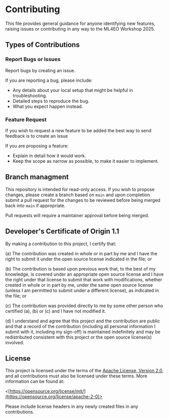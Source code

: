 <!--
Copyright 2025 International Business Machines

Licensed under the Apache License, Version 2.0 (the "License");
you may not use this file except in compliance with the License.
You may obtain a copy of the License at

 http://www.apache.org/licenses/LICENSE-2.0

Unless required by applicable law or agreed to in writing, software
distributed under the License is distributed on an "AS IS" BASIS,
WITHOUT WARRANTIES OR CONDITIONS OF ANY KIND, either express or implied.
See the License for the specific language governing permissions and
limitations under the License.
-->

# Contributing

This file provides general guidance for anyone identifying new features, raising issues or contributing in any way to the ML4EO Workshop 2025.

## Types of Contributions

### Report Bugs or Issues

Report bugs by creating an issue.

If you are reporting a bug, please include:

- Any details about your local setup that might be helpful in troubleshooting.
- Detailed steps to reproduce the bug.
- What you expect happen instead.

### Feature Request

If you wish to request a new feature to be added the best way to send feedback is to create an issue

If you are proposing a feature:

- Explain in detail how it would work.
- Keep the scope as narrow as possible, to make it easier to implement.

## Branch managment

This repository is intended for read-only access. If you wish to propose changes, please create a branch based on `main` and upon completion submit a pull request for the changes to be reviewed before being merged back into `main` if appropriate.

Pull requests will require a maintainer approval before being merged.

## Developer's Certificate of Origin 1.1

By making a contribution to this project, I certify that:

(a) The contribution was created in whole or in part by me and I
   have the right to submit it under the open source license
   indicated in the file; or

(b) The contribution is based upon previous work that, to the best
   of my knowledge, is covered under an appropriate open source
   license and I have the right under that license to submit that
   work with modifications, whether created in whole or in part
   by me, under the same open source license (unless I am
   permitted to submit under a different license), as indicated
   in the file; or

(c) The contribution was provided directly to me by some other
   person who certified (a), (b) or (c) and I have not modified
   it.

(d) I understand and agree that this project and the contribution
   are public and that a record of the contribution (including all
   personal information I submit with it, including my sign-off) is
   maintained indefinitely and may be redistributed consistent with
   this project or the open source license(s) involved.

## License

This project is licensed under the terms of the [Apache License, Version 2.0](LICENSE), and all contributions must also be licensed under these terms. More information can be found at:

<[https://opensource.org/license/mit/](https://opensource.org/license/apache-2-0)>

Please include license headers in any newly created files in any contributions.
